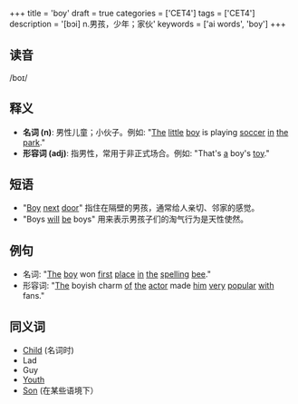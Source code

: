 +++
title = 'boy'
draft = true
categories = ['CET4']
tags = ['CET4']
description = '[bɔi] n.男孩，少年；家伙'
keywords = ['ai words', 'boy']
+++

## 读音
/boɪ/

## 释义
- **名词 (n)**: 男性儿童；小伙子。例如: "[The](/zh/post/the/) [little](/zh/post/little/) [boy](/zh/post/boy/) is playing [soccer](/zh/post/soccer/) [in](/zh/post/in/) [the](/zh/post/the/) [park](/zh/post/park/)."
- **形容词 (adj)**: 指男性，常用于非正式场合。例如: "That's [a](/zh/post/a/) boy's [toy](/zh/post/toy/)."

## 短语
- "[Boy](/zh/post/boy/) [next](/zh/post/next/) [door](/zh/post/door/)" 指住在隔壁的男孩，通常给人亲切、邻家的感觉。
- "Boys [will](/zh/post/will/) [be](/zh/post/be/) boys" 用来表示男孩子们的淘气行为是天性使然。

## 例句
- 名词: "[The](/zh/post/the/) [boy](/zh/post/boy/) won [first](/zh/post/first/) [place](/zh/post/place/) [in](/zh/post/in/) [the](/zh/post/the/) [spelling](/zh/post/spelling/) [bee](/zh/post/bee/)."
- 形容词: "[The](/zh/post/the/) boyish charm [of](/zh/post/of/) [the](/zh/post/the/) [actor](/zh/post/actor/) made [him](/zh/post/him/) [very](/zh/post/very/) [popular](/zh/post/popular/) [with](/zh/post/with/) fans."

## 同义词
- [Child](/zh/post/child/) (名词时)
- Lad
- Guy
- [Youth](/zh/post/youth/)
- [Son](/zh/post/son/) (在某些语境下）
